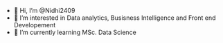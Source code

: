 - 👋 Hi, I’m @Nidhi2409
- 👀 I’m interested in Data analytics, Busisness Intelligence and Front end Developement
- 🌱 I’m currently learning MSc. Data Science

<!---
Nidhi2409/Nidhi2409 is a ✨ special ✨ repository because its `README.md` (this file) appears on your GitHub profile.
You can click the Preview link to take a look at your changes.
--->
